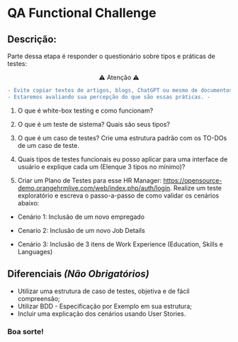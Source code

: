 # QA Functional Challenge

## Descrição:

Parte dessa etapa é responder o questionário sobre tipos e práticas de testes:

<p align="center">⚠️ Atenção ⚠️</p>

```diff
- Evite copiar textos de artigos, blogs, ChatGPT ou mesmo de documentos da CTFL. -
- Estaremos avaliando sua percepção do que são essas práticas. -
```

1) O que é white-box testing e como funcionam?

2) O que é um teste de sistema? Quais são seus tipos?

3) O que é um caso de testes? Crie uma estrutura padrão com os TO-DOs de um caso de teste.

4) Quais tipos de testes funcionais eu posso aplicar para uma interface de usuário e explique cada um (Elenque 3 tipos no mínimo)?

5) Criar um Plano de Testes para esse HR Manager: https://opensource-demo.orangehrmlive.com/web/index.php/auth/login. Realize um teste exploratório e escreva o passo-a-passo de como validar os cenários abaixo:

- Cenário 1: Inclusão de um novo empregado

- Cenario 2: Inclusão de um novo Job Details

- Cenário 3: Inclusão de 3 itens de Work Experience (Education, Skills e Languages)

## Diferenciais *(Não Obrigatórios)*
- Utilizar uma estrutura de caso de testes, objetiva e de fácil compreensão;
- Utilizar BDD - Especificação por Exemplo em sua estrutura;
- Incluir uma explicação dos cenários usando User Stories.

### Boa sorte!
